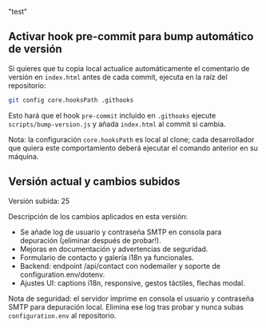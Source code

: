 "test" 
## Activar hook pre-commit para bump automático de versión

Si quieres que tu copia local actualice automáticamente el comentario de versión en `index.html` antes de cada commit, ejecuta en la raíz del repositorio:

```bash
git config core.hooksPath .githooks
```

Esto hará que el hook `pre-commit` incluido en `.githooks` ejecute `scripts/bump-version.js` y añada `index.html` al commit si cambia.

Nota: la configuración `core.hooksPath` es local al clone; cada desarrollador que quiera este comportamiento deberá ejecutar el comando anterior en su máquina.

## Versión actual y cambios subidos

Versión subida: 25


Descripción de los cambios aplicados en esta versión:

- Se añade log de usuario y contraseña SMTP en consola para depuración (¡eliminar después de probar!).
- Mejoras en documentación y advertencias de seguridad.
- Formulario de contacto y galería i18n ya funcionales.
- Backend: endpoint /api/contact con nodemailer y soporte de configuration.env/dotenv.
- Ajustes UI: captions i18n, responsive, gestos táctiles, flechas modal.

Nota de seguridad: el servidor imprime en consola el usuario y contraseña SMTP para depuración local. Elimina ese log tras probar y nunca subas `configuration.env` al repositorio.

